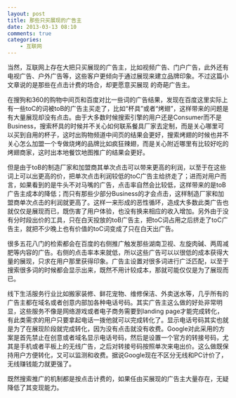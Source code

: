 ```yaml
---
layout: post
title: 那些只买展现的广告主
date: 2013-03-13 08:10
comments: true
categories: 
    - 互联网
---
```

当然，互联网上存在大把只买展现的广告主，比如视频广告、门户广告，此外还有电视广告、户外广告等，这些客户更倾向于通过展现来建立品牌印象。不过这篇小文章说的是那些在点击计费的场合，却更愿意买展现
的奇葩广告主。

在搜狗和360的购物中间页和百度对比一些词的广告结果，发现在百度这里实际上有一些toC的词被toB的广告主买走了，比如“杯具”或者“烤翅”，这样带来的问题是有大量展现却没有点击。由于大多数时候搜索引擎的用户还是Consumer而不是Business，搜索杯具的时候并不关心如何联系餐具厂家去定制，而是关心哪里可以买到自用的杯子，这时出购物频道中间页的结果会更好，搜索烤翅的时候也并不关心怎么加盟一个专做烧烤的品牌比如疯狂辣翅，而是关心附近哪里有比较好吃的烤翅商家，这时出本地餐饮地图推广的结果会更好。

但是由于toB的制造厂家和加盟商其单次点击可以带来更高的利润，以至于在这些词上可以出更高的价，把单次点击利润较低的toC广告主给挤走了；进而对用户而言，如果看到的是牛头不对马嘴的广告，点击率自然会比较低，这样带来的是toB广告主成本的降低；而只有那些少部分Business的才会点击，这样制造厂家和加盟商单次点击的利润就更高了。这样一来形成的恶性循环，造成大多数此类广告也就仅仅是展现而已，既伤害了用户体验，也没有换来相应的收入增加。另外由于没有分时段出价的工具，只在白天投放的toB广告主，把toC词占用之后挤走了toC广告主，就把不少晚上也有价值的toC词变成了只在白天出广告。

很多五花八门的检索都会在百度的右侧推广触发那些湖南卫视、左旋肉碱、两周减肥等内容的广告。右侧的点击率本来就低，所以这些广告可以以很低的成本获得大量的展现，只求在用户那里获得印象。广告主设置对很多词进行广泛匹配，以至于搜索很多词的时候都会显示出来，既然不用计较成本，那就可能仅仅是为了展现而已。 

线下生活服务行业比如搬家装修、鲜花宠物、维修保洁、外卖送水等，几乎所有的广告主都在域名或者创意内部加各种电话号码。其实广告主这么做的好处非常明显，这些服务不像是网络游戏或者电子商务需要到landing page才能完成转化，有此类需求的用户只要拿起电话一拨他就可以完成转化了。显示电话号码其实也就是为了在展现阶段就完成转化，因为没有点击就没有收费。Google对此采用的方案是首先禁止在创意或者域名显示电话号码，然后是设置一个官方的转接号码，尤其是手机或者平板上的无线广告，之后对转接号码按照单次来电出价。这么做既保持用户方便转化，又可以监测和收费。据说Google现在不区分无线和PC计价了，无线赚钱能力就更强了。

既然搜索推广的机制都是按点击计费的，如果任由买展现的广告主大量存在，无疑降低了其变现能力。
